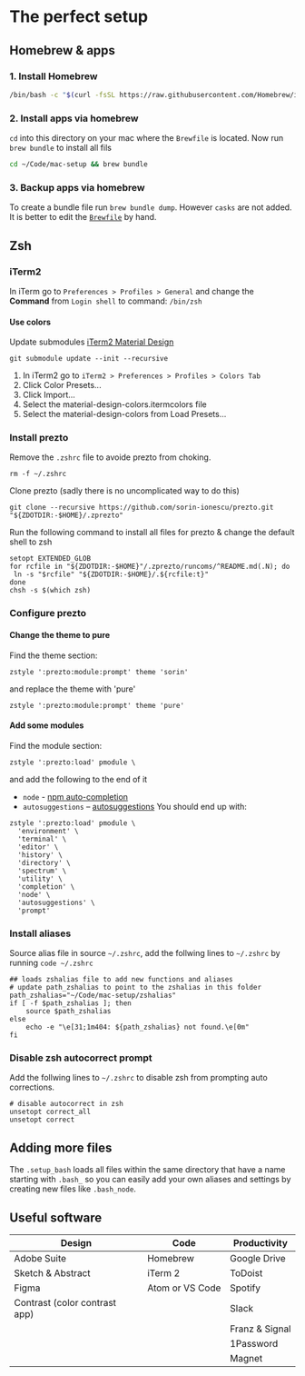 # The perfect setup

## Homebrew & apps
### 1. Install Homebrew
```sh
/bin/bash -c "$(curl -fsSL https://raw.githubusercontent.com/Homebrew/install/master/install.sh)"
```
### 2. Install apps via homebrew
`cd` into this directory on your mac where the `Brewfile` is located. Now run `brew bundle` to install all fils

```sh
cd ~/Code/mac-setup && brew bundle
```

### 3. Backup apps via homebrew
To create a bundle file run `brew bundle dump`. However `casks` are not added. It is better to edit the [`Brewfile`](./Brewfile) by hand.

## Zsh
### iTerm2
In iTerm go to `Preferences > Profiles > General` and change the **Command** from `Login shell` to command: `/bin/zsh`

#### Use colors
Update submodules [iTerm2 Material Design](https://github.com/MartinSeeler/iterm2-material-design)
```
git submodule update --init --recursive
```

1. In iTerm2 go to `iTerm2 > Preferences > Profiles > Colors Tab`
2. Click Color Presets...
3. Click Import...
4. Select the material-design-colors.itermcolors file
5. Select the material-design-colors from Load Presets...

### Install prezto
Remove the `.zshrc` file to avoide prezto from choking.
```shell
rm -f ~/.zshrc
```

Clone prezto (sadly there is no uncomplicated way to do this)
```shell
git clone --recursive https://github.com/sorin-ionescu/prezto.git "${ZDOTDIR:-$HOME}/.zprezto"
```

Run the following command to install all files for prezto & change the default shell to zsh
```shell
setopt EXTENDED_GLOB
for rcfile in "${ZDOTDIR:-$HOME}"/.zprezto/runcoms/^README.md(.N); do
 ln -s "$rcfile" "${ZDOTDIR:-$HOME}/.${rcfile:t}"
done
chsh -s $(which zsh)
```
### Configure prezto
  
#### Change the theme to pure
Find the theme section:
```
zstyle ':prezto:module:prompt' theme 'sorin'
```
and replace the theme with 'pure'
```
zstyle ':prezto:module:prompt' theme 'pure'
```
#### Add some modules
Find the module section:
```
zstyle ':prezto:load' pmodule \
```
and add the following to the end of it
- `node` - [npm auto-completion](https://github.com/sorin-ionescu/prezto/tree/master/modules/node)
- `autosuggestions` – [autosuggestions]( https://github.com/sorin-ionescu/prezto/tree/master/modules/autosuggestions)
You should end up with:
```
zstyle ':prezto:load' pmodule \
  'environment' \
  'terminal' \
  'editor' \
  'history' \
  'directory' \
  'spectrum' \
  'utility' \
  'completion' \
  'node' \
  'autosuggestions' \
  'prompt'
```

### Install aliases
Source alias file in source `~/.zshrc`, add the follwing lines to `~/.zshrc` by running `code ~/.zshrc`

```
## loads zshalias file to add new functions and aliases
# update path_zshalias to point to the zshalias in this folder
path_zshalias="~/Code/mac-setup/zshalias"
if [ -f $path_zshalias ]; then
    source $path_zshalias
else
    echo -e "\e[31;1m404: ${path_zshalias} not found.\e[0m"
fi
```

### Disable zsh autocorrect prompt
Add the follwing lines to `~/.zshrc` to disable zsh from prompting auto corrections.
```
# disable autocorrect in zsh
unsetopt correct_all
unsetopt correct
```
<!-- ## BASH Installation -->

<!-- **Double-click the `install.command`** and everything should work fine. -->

<!-- It does the following:

1. Add a `setupDir` variable to the `.bash_profile` which points to this folder on your hard drive, like this:

```bash
setupDir=$HOME/Code/.bash
```

2. `sources` (loads) the `.setup_bash` file from this folder.

```bash
source $setupDir/.setup_bash
``` -->

## Adding more files
The `.setup_bash` loads all files within the same directory that have a name starting with `.bash_` so you can easily add your own aliases and settings by creating new files like `.bash_node`.

## Useful software
| Design | Code | Productivity |
| --- | --- | --- |
| Adobe Suite | Homebrew | Google Drive |
| Sketch & Abstract | iTerm 2 | ToDoist |
| Figma | Atom or VS Code | Spotify |
| Contrast (color contrast app) | | Slack |
| | | Franz & Signal |
| | | 1Password |
| | | Magnet |
